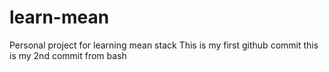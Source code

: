 # learn-mean
Personal project for learning mean stack
This is my first github commit
this is my 2nd commit from bash

